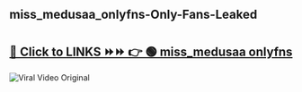 
 ## miss_medusaa_onlyfns-Only-Fans-Leaked

# <h2><a href="https://clipsfans.com/miss_medusaa_onlyfns&ref=git">🔗 Click to LINKS ⏩⏩ 👉 🟢 miss_medusaa onlyfns </a></h2>

<a href="https://clipsfans.com/miss_medusaa_onlyfns&ref=git" rel="nofollow" data-target="animated-image.originalLink"><img src="https://i.ibb.co.com/xMMVF88/686577567.gif" alt="Viral Video Original" style="max-width: 100%; display: inline-block;" data-target="animated-image.originalImage"></a>
